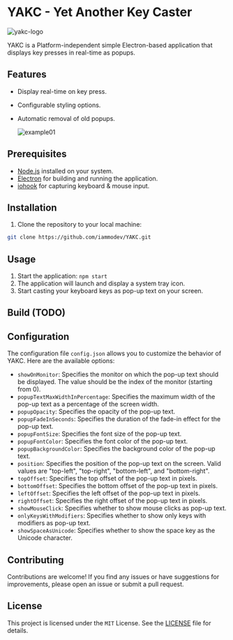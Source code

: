 # YAKC - Yet Another Key Caster
![yakc-logo](https://github.com/iammodev/YAKC/assets/89686923/4e87cfc1-a2d1-485c-ab78-e7120bf1653c)

YAKC is a Platform-independent simple Electron-based application that displays key presses in real-time as popups.

## Features

- Display real-time on key press.
- Configurable styling options.
- Automatic removal of old popups.

  ![example01](https://github.com/iammodev/YAKC/assets/89686923/97d1770b-f297-40c4-ac2b-738fcbc99aa5)


## Prerequisites

- [Node.js](https://nodejs.org/) installed on your system.
- [Electron](https://www.electronjs.org/) for building and running the application.
- [iohook](https://github.com/mechakeys/iohook) for capturing keyboard & mouse input.

## Installation

1. Clone the repository to your local machine:

```bash
git clone https://github.com/iammodev/YAKC.git
```

## Usage

1. Start the application: `npm start`
2. The application will launch and display a system tray icon.
3. Start casting your keyboard keys as pop-up text on your screen.

## Build (TODO)

## Configuration

The configuration file `config.json` allows you to customize the behavior of YAKC. Here are the available options:

- `showOnMonitor`: Specifies the monitor on which the pop-up text should be displayed. The value should be the index of the monitor (starting from 0).
- `popupTextMaxWidthInPercentage`: Specifies the maximum width of the pop-up text as a percentage of the screen width.
- `popupOpacity`: Specifies the opacity of the pop-up text.
- `popupFadeInSeconds`: Specifies the duration of the fade-in effect for the pop-up text.
- `popupFontSize`: Specifies the font size of the pop-up text.
- `popupFontColor`: Specifies the font color of the pop-up text.
- `popupBackgroundColor`: Specifies the background color of the pop-up text.
- `position`: Specifies the position of the pop-up text on the screen. Valid values are "top-left", "top-right", "bottom-left", and "bottom-right".
- `topOffset`: Specifies the top offset of the pop-up text in pixels.
- `bottomOffset`: Specifies the bottom offset of the pop-up text in pixels.
- `leftOffset`: Specifies the left offset of the pop-up text in pixels.
- `rightOffset`: Specifies the right offset of the pop-up text in pixels.
- `showMouseClick`: Specifies whether to show mouse clicks as pop-up text.
- `onlyKeysWithModifiers`: Specifies whether to show only keys with modifiers as pop-up text.
- `showSpaceAsUnicode`: Specifies whether to show the space key as the Unicode character.

## Contributing

Contributions are welcome! If you find any issues or have suggestions for improvements, please open an issue or submit a pull request.

## License

This project is licensed under the `MIT` License. See the [LICENSE](LICENSE) file for details.
